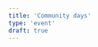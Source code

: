 ```yaml
---
title: 'Community days'
type: 'event'
draft: true
---
```

<!--
  SPDX-FileCopyrightText: 2025 OASIS CSAF TC
  SPDX-License-Identifier: LicenseRef-OASIS-CSAF-TC-License
-->
